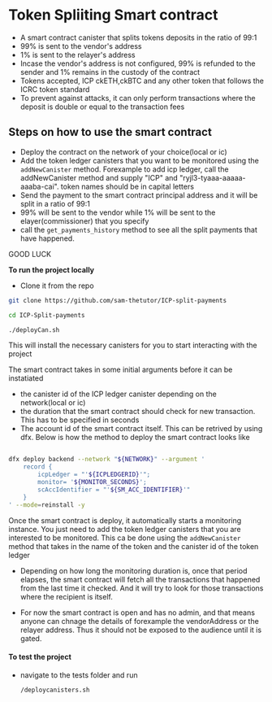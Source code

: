 # Token Spliiting Smart contract

- A smart contract canister that splits tokens deposits in the ratio of 99:1
- 99% is sent to the vendor's address
- 1% is sent to the relayer's address
- Incase the vendor's address is not configured, 99% is refunded to the sender and 1% remains in the custody of the contract
- Tokens accepted, ICP ckETH,ckBTC and any other token that follows the ICRC token standard
- To prevent against attacks, it can only perform transactions where the deposit is double or equal to the transaction fees



## Steps on how to use the smart contract

- Deploy the contract on the network of your choice(local or ic)
- Add the token ledger canisters that you want to be monitored using the `addNewCanister` method. Forexample to add icp ledger, call the addNewCanister method and supply "ICP" and "ryjl3-tyaaa-aaaaa-aaaba-cai". token names should be in capital letters
- Send the payment to the smart contract principal address and it will be split in a ratio of 99:1
- 99% will be sent to the vendor while 1% will be sent to the elayer(commissioner) that you specify
- call the `get_payments_history` method to see all the split payments that have happened.

GOOD LUCK

**To  run the project locally**

 - Clone it from the repo

```bash
git clone https://github.com/sam-thetutor/ICP-split-payments

cd ICP-Split-payments

./deployCan.sh 
```

This will install the necessary canisters for you to start interacting with the project

The smart contract takes in some initial arguments before it can be instatiated

- the canister id of the ICP ledger canister depending on the network(local or ic)
- the duration that the smart contract should check for new transaction. This has to be specified in seconds
- The account id of the smart contract itself. This can be retrived by using dfx. Below is how the method to deploy the smart contract looks like

```bash

dfx deploy backend --network "${NETWORK}" --argument '
    record {
        icpLedger = "'${ICPLEDGERID}'";
        monitor= '${MONITOR_SECONDS}';
        scAccIdentifier = "'${SM_ACC_IDENTIFIER}'"
    }
' --mode=reinstall -y

```

Once the smart contract is deploy, it automatically starts a monitoring instance. You just need to add the token ledger canisters that you are interested to be monitored. This ca be done using the `addNewCanister` method that takes in the name of the token and the canister id of the token ledger

- Depending on how long the monitoring duration is, once that period elapses, the smart contract will fetch all the transactions that happened from the last time it checked. And it will try to look for those transactions where the recipient is itself.

- For now the smart contract is open and has no admin, and that means anyone can chnage the details of forexample the vendorAddress or the relayer address. Thus it should not be exposed to the audience until it is gated.

#### To test the project

- navigate to the tests folder and run

  ```bash
  /deploycanisters.sh
  ```
